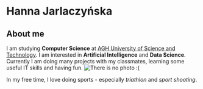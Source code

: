# Hanna Jarlaczyńska

##  About me
I am studying **Computer Science** at [AGH University of Science and Technology](https://www.agh.edu.pl/en/ "https://www.agh.edu.pl/en/").
I am interested in **Artificial Intelligence** and **Data Science**. Currently I am doing many projects with my classmates, learning some useful IT  skills and having fun.
![There is no photo :(](/Users/hania/Desktop/homepage/images/myphoto.jpg)

In my free time, I love doing sports - especially *triathlon* and *sport shooting*.
